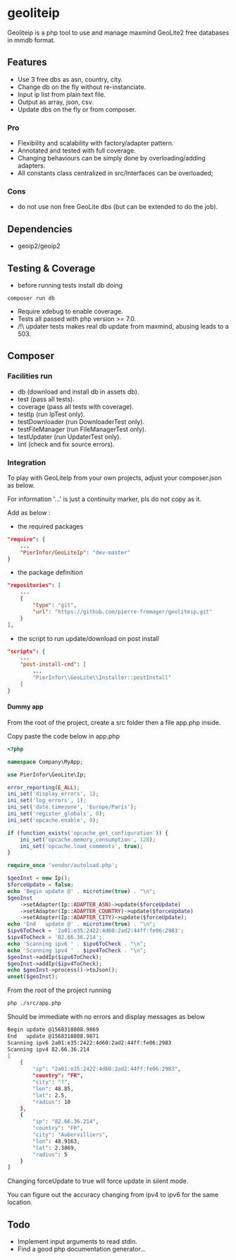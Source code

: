 # geoliteip

Geoliteip is a php tool to use and manage maxmind GeoLite2 free databases in mmdb format.

## Features

* Use 3 free dbs as asn, country, city.
* Change db on the fly without re-instanciate.
* Input ip list from plain text file.
* Output as array, json, csv.
* Update dbs on the fly or from composer.

### Pro

* Flexibility and scalability with factory/adapter pattern.
* Annotated and tested with full coverage.
* Changing behaviours can be simply done by overloading/adding adapters.
* All constants class centralized in src/Interfaces can be overloaded;

### Cons

* do not use non free GeoLite dbs (but can be extended to do the job).

## Dependencies

* geoip2/geoip2

## Testing & Coverage

* before running tests install db doing
```
composer run db
```
* Require xdebug to enable coverage.
* Tests all passed with php version >= 7.0.
* /!\\ updater tests makes real db update from maxmind, abusing leads to a 503.

## Composer 

### Facilities run

* db (download and install db in assets db).
* test (pass all tests).
* coverage (pass all tests with coverage).
* testIp (run IpTest only).
* testDownloader (run DownloaderTest only).
* testFileManager (run FileManagerTest only).
* testUpdater (run UpdaterTest only).
* lint (check and fix source errors).

### Integration

To play with GeoLiteIp from your own projects, adjust your composer.json as below.

For information '...' is just a continuity marker, pls do not copy as it.

Add as below :

* the required packages

``` json
"require": {
    ...
    "PierInfor/GeoLiteIp": "dev-master"
}	
```

* the package definition

``` json
"repositories": [
    ...
    {
        "type": "git",
        "url": "https://github.com/pierre-fromager/geoliteip.git"
    }
],
```

* the script to run update/download on post install

``` json
"scripts": {
    ...
    "post-install-cmd": [
        ...
        "PierInfor\\GeoLite\\Installer::postInstall"
    ]
}
```

#### Dummy app

From the root of the project, create a src folder then a file app.php inside.

Copy paste the code below in app.php

``` php
<?php

namespace Company\MyApp;

use PierInfor\GeoLite\Ip;

error_reporting(E_ALL);
ini_set('display_errors', 1);
ini_set('log_errors', 1);
ini_set('date.timezone', 'Europe/Paris');
ini_set('register_globals', 0);
ini_set('opcache.enable', 0);

if (function_exists('opcache_get_configuration')) {
    ini_set('opcache.memory_consumption', 128);
    ini_set('opcache.load_comments', true);
}

require_once 'vendor/autoload.php';

$geoInst = new Ip();
$forceUpdate = false;
echo 'Begin update @' . microtime(true) . "\n";
$geoInst
    ->setAdapter(Ip::ADAPTER_ASN)->update($forceUpdate)
    ->setAdapter(Ip::ADAPTER_COUNTRY)->update($forceUpdate)
    ->setAdapter(Ip::ADAPTER_CITY)->update($forceUpdate);
echo 'End   update @' . microtime(true) . "\n";
$ipv6ToCheck = '2a01:e35:2422:4d60:2ad2:44ff:fe06:2983';
$ipv4ToCheck = '82.66.36.214';
echo 'Scanning ipv6 ' . $ipv6ToCheck . "\n";
echo 'Scanning ipv4 ' . $ipv4ToCheck . "\n";
$geoInst->addIp($ipv6ToCheck);
$geoInst->addIp($ipv4ToCheck);
echo $geoInst->process()->toJson();
unset($geoInst);
```

From the root of the project running

``` bash
php ./src/app.php
```

Should be immediate with no errors and display messages as below

``` bash
Begin update @1568318808.9869
End   update @1568318808.9871
Scanning ipv6 2a01:e35:2422:4d60:2ad2:44ff:fe06:2983
Scanning ipv4 82.66.36.214
[
    {
        "ip": "2a01:e35:2422:4d60:2ad2:44ff:fe06:2983",
        "country": "FR",
        "city": "?",
        "lon": 48.85,
        "lat": 2.5,
        "radius": 10
    },
    {
        "ip": "82.66.36.214",
        "country": "FR",
        "city": "Aubervilliers",
        "lon": 48.9163,
        "lat": 2.3869,
        "radius": 5
    }
]
```

Changing forceUpdate to true will force update in silent mode.

You can figure out the accuracy changing from ipv4 to ipv6 for the same location.

## Todo

* Implement input arguments to read stdin.
* Find a good php documentation generator...

